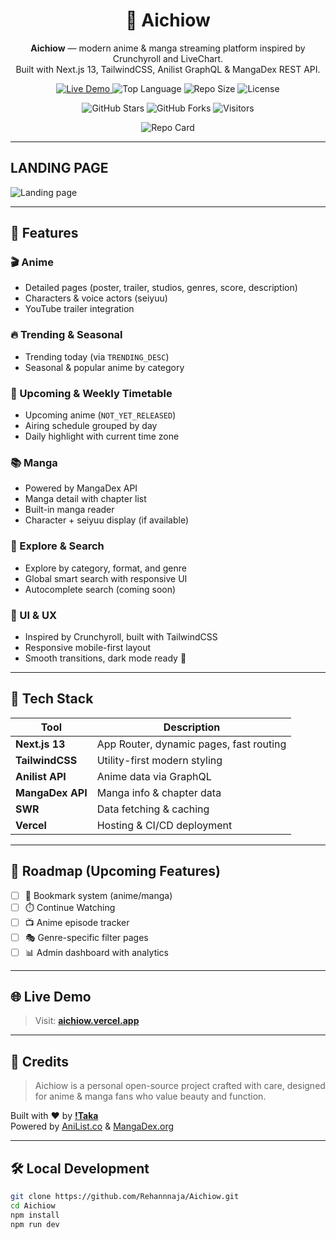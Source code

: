 <h1 align="center">🌌 Aichiow</h1>

<p align="center">
  <b>Aichiow</b> — modern anime & manga streaming platform inspired by Crunchyroll and LiveChart.  
  <br/>
  Built with Next.js 13, TailwindCSS, Anilist GraphQL & MangaDex REST API.
</p>

<p align="center">
  <a href="https://aichiow.vercel.app" target="_blank">
    <img src="https://img.shields.io/badge/Live-Demo-blue?style=for-the-badge&logo=vercel" alt="Live Demo" />
  </a>
  <img src="https://img.shields.io/github/languages/top/Rehannnaja/Aichiow?style=for-the-badge" alt="Top Language" />
  <img src="https://img.shields.io/github/repo-size/Rehannnaja/Aichiow?style=for-the-badge" alt="Repo Size" />
  <img src="https://img.shields.io/github/license/Rehannnaja/Aichiow?style=for-the-badge" alt="License" />
</p>

<p align="center">
  <img src="https://img.shields.io/github/stars/Rehannnaja/Aichiow?style=social" alt="GitHub Stars" />
  <img src="https://img.shields.io/github/forks/Rehannnaja/Aichiow?style=social" alt="GitHub Forks" />
  <img src="https://visitor-badge.laobi.icu/badge?page_id=Rehannnaja.Aichiow" alt="Visitors" />
</p>

<p align="center">
  <img src="https://github-readme-stats.vercel.app/api/pin/?username=Rehannnaja&repo=Aichiow&theme=radical" alt="Repo Card" />
</p>

---

## LANDING PAGE

![Landing page](https://aichiow.vercel.app/preview.png)

---

## 🚀 Features

### 🎬 Anime
- Detailed pages (poster, trailer, studios, genres, score, description)
- Characters & voice actors (seiyuu)
- YouTube trailer integration

### 🔥 Trending & Seasonal
- Trending today (via `TRENDING_DESC`)
- Seasonal & popular anime by category

### 📅 Upcoming & Weekly Timetable
- Upcoming anime (`NOT_YET_RELEASED`)
- Airing schedule grouped by day
- Daily highlight with current time zone

### 📚 Manga
- Powered by MangaDex API
- Manga detail with chapter list
- Built-in manga reader
- Character + seiyuu display (if available)

### 🧭 Explore & Search
- Explore by category, format, and genre
- Global smart search with responsive UI
- Autocomplete search (coming soon)

### 🎨 UI & UX
- Inspired by Crunchyroll, built with TailwindCSS
- Responsive mobile-first layout
- Smooth transitions, dark mode ready 🌙

---

## 🧩 Tech Stack

| Tool             | Description                                  |
|------------------|----------------------------------------------|
| **Next.js 13**   | App Router, dynamic pages, fast routing      |
| **TailwindCSS**  | Utility-first modern styling                 |
| **Anilist API**  | Anime data via GraphQL                       |
| **MangaDex API** | Manga info & chapter data                    |
| **SWR**          | Data fetching & caching                      |
| **Vercel**       | Hosting & CI/CD deployment                   |

---

## 🧪 Roadmap (Upcoming Features)

- [ ] 🔖 Bookmark system (anime/manga)
- [ ] ⏱️ Continue Watching
- [ ] 📺 Anime episode tracker
- [ ] 🎭 Genre-specific filter pages
- [ ] 📊 Admin dashboard with analytics

---

## 🌐 Live Demo

> Visit: [**aichiow.vercel.app**](https://aichiow.vercel.app)

---

## 🧠 Credits

> Aichiow is a personal open-source project crafted with care, designed for anime & manga fans who value beauty and function.

Built with ❤️ by **[!Taka](https://github.com/Rehannnaja)**  
Powered by [AniList.co](https://anilist.co) & [MangaDex.org](https://mangadex.org)

---

## 🛠️ Local Development

```bash
git clone https://github.com/Rehannnaja/Aichiow.git
cd Aichiow
npm install
npm run dev
